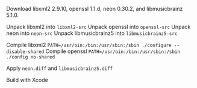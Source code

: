 Download libxml2 2.9.10, openssl 1.1.d, neon 0.30.2, and libmusicbrainz 5.1.0.

Unpack libxml2 into `libxml2-src`
Unpack openssl into `openssl-src`
Unpack neon into `neon-src`
Unpack libmusicbrainz5 into `libmusicbrainz5-src`

Compile libxml2 `PATH=/usr/bin:/bin:/usr/sbin:/sbin ./configure --disable-shared`
Compile openssl `PATH=/usr/bin:/bin:/usr/sbin:/sbin ./config no-shared`

Apply `neon.diff` and `libmusicbrainz5.diff`

Build with Xcode
